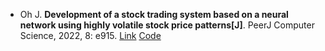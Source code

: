 * Oh J. <b>Development of a stock trading system based on a neural network using highly volatile stock price patterns[J]</b>. PeerJ Computer Science, 2022, 8: e915. [Link](https://peerj.com/articles/cs-915/) [Code](https://github.com/chfhdahwk/Hivol_Stock_Prediction.git)
